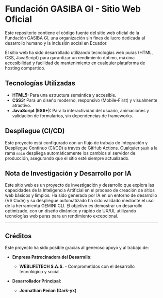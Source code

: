# **Fundación GASIBA GI - Sitio Web Oficial**

Este repositorio contiene el código fuente del sitio web oficial de la Fundación GASIBA GI, una organización sin fines de lucro dedicada al desarrollo humano y la inclusión social en Ecuador.

El sitio web ha sido desarrollado utilizando tecnologías web puras (HTML, CSS, JavaScript) para garantizar un rendimiento óptimo, máxima accesibilidad y facilidad de mantenimiento en cualquier plataforma de hosting compartido.

## **Tecnologías Utilizadas**

*   **HTML5:** Para una estructura semántica y accesible.
*   **CSS3:** Para un diseño moderno, responsivo (Mobile-First) y visualmente atractivo.
*   **JavaScript (ES6+):** Para la interactividad del usuario, animaciones y validación de formularios, sin dependencias de frameworks.

## **Despliegue (CI/CD)**

Este proyecto está configurado con un flujo de trabajo de Integración y Despliegue Continuo (CI/CD) a través de GitHub Actions. Cualquier `push` a la rama `main` despliega automáticamente los cambios al servidor de producción, asegurando que el sitio esté siempre actualizado.

## **Nota de Investigación y Desarrollo por IA**

Este sitio web es un proyecto de investigación y desarrollo que explora las capacidades de la Inteligencia Artificial en el proceso de creación de sitios web básicos y limpios. Ha sido generado por IA en un entorno de desarrollo (VS Code) y su despliegue automatizado ha sido validado mediante el uso de la herramienta GEMINI CLI. El objetivo es demostrar un desarrollo optimizado, con un diseño dinámico y rápido de UX/UI, utilizando tecnologías web puras para un rendimiento excepcional.

---

## **Créditos**

Este proyecto ha sido posible gracias al generoso apoyo y al trabajo de:

*   **Empresa Patrocinadora del Desarrollo:**
    *   **WEBLIFETECH S.A.S.** - Comprometidos con el desarrollo tecnológico y social.

*   **Desarrollador Principal:**
    *   **Jonnathan Peñan (Dark-yx)**
